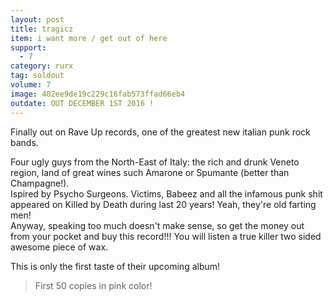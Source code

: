 ```yaml
---
layout: post
title: tragicz
item: i want more / get out of here
support:
  - 7
category: rurx
tag: soldout
volume: 7
image: 402ee9de19c229c16fab573ffad66eb4
outdate: OUT DECEMBER 1ST 2016 !
---
```


Finally out on Rave Up records, one of the greatest new italian punk rock bands. 

Four ugly guys from the North-East of Italy: the rich and drunk Veneto region, land of great wines such Amarone or Spumante (better than Champagne!).  
Ispired by Psycho Surgeons. Victims, Babeez and all the infamous punk shit appeared on Killed by Death during last 20 years! Yeah, they're old farting men!  
Anyway, speaking too much doesn't make sense, so get the money out from your pocket and buy this record!!! You will listen a true killer two sided awesome piece of wax.

This is only the first taste of their upcoming album!

> First 50 copies in <span class="pink">pink</span> color!
